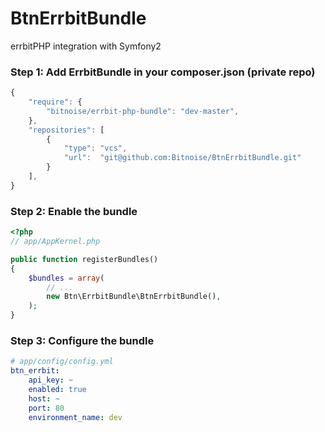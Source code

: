 BtnErrbitBundle
===============

errbitPHP integration with Symfony2


### Step 1: Add ErrbitBundle in your composer.json (private repo)

```js
{
    "require": {
        "bitnoise/errbit-php-bundle": "dev-master",
    },
    "repositories": [
        {
            "type": "vcs",
            "url":  "git@github.com:Bitnoise/BtnErrbitBundle.git"
        }
    ],
}
```

### Step 2: Enable the bundle

``` php
<?php
// app/AppKernel.php

public function registerBundles()
{
    $bundles = array(
        // ...
        new Btn\ErrbitBundle\BtnErrbitBundle(),
    );
}
```

### Step 3: Configure the bundle

``` yml
# app/config/config.yml
btn_errbit:
    api_key: ~
    enabled: true
    host: ~
    port: 80
    environment_name: dev
```
